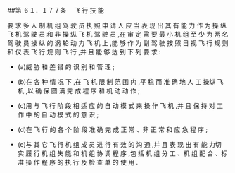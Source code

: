 ##第 ６１．１７７条 　飞 行 技 能 

要 求 多 人 制 机 组 驾 驶 员 执 照 申 请 人 应 当 表 现 出 其 有 能 力 作 为 操 纵飞 机 驾 驶 员 和 非 操 纵 飞 机 驾 驶 员 ,在 审 定 需 要 最 小 机 组 至 少 为 两 名 驾 驶 员 操 纵 的 涡 轮 动 力 飞 机 上 ,能 够 作 为 副 驾 驶 按 照 目 视 飞 行 规 则 和 仪 表 飞 行 规 则 飞 行 ,并 且 能 够 达 到 下 列 要 求 :

- (a)威 胁 和 差 错 的 识 别 和 管 理 ;

- (b)在 各 种 情 况 下 ,在 飞 机 限 制 范 围 内 ,平 稳 而 准 确 地 人 工 操纵 飞 机 ,以 确 保 圆 满 完 成 程 序 和 机 动 动 作 ;

- (c)用 与 飞 行 阶 段 相 适 应 的 自 动 模 式 来 操 作 飞 机 ,并 且 保 持 对 工 作 中 的 自 动 模 式 的 意 识 ;

- (d)在 飞 行 的 各 个 阶 段 准 确 完 成 正 常 、非 正 常 和 应 急 程 序 ; 

- (e)与 其 它 飞 行 机 组 成 员 进 行 有 效 的 沟 通 ,并 且 表 现 出 有 能 力切 实 履 行 机 组 失 能 和 机 组 协 调 程 序 ,包 括 机 组 分 工 、机 组 配 合 、标 准 操 作 程 序 的 执 行 及 检 查 单 的 使 用 .

